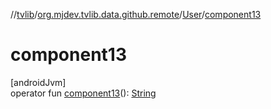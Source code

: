 //[tvlib](../../../index.md)/[org.mjdev.tvlib.data.github.remote](../index.md)/[User](index.md)/[component13](component13.md)

# component13

[androidJvm]\
operator fun [component13](component13.md)(): [String](https://kotlinlang.org/api/latest/jvm/stdlib/kotlin/-string/index.html)
